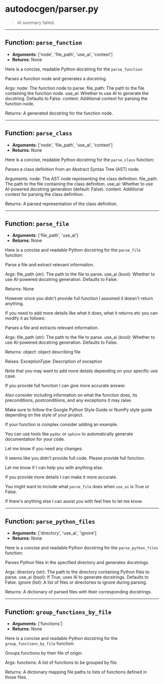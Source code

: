 # autodocgen/parser.py

> AI summary failed.


---


## Function: `parse_function`
- **Arguments**: ['node', 'file_path', 'use_ai', 'context']
- **Returns**: None

Here is a concise, readable Python docstring for the `parse_function`:

Parses a function node and generates a docstring.

Args:
    node: The function node to parse.
    file_path: The path to the file containing the function node.
    use_ai: Whether to use AI to generate the docstring. Defaults to False.
    context: Additional context for parsing the function node.

Returns:
    A generated docstring for the function node.


---


## Function: `parse_class`
- **Arguments**: ['node', 'file_path', 'use_ai', 'context']
- **Returns**: None

Here is a concise, readable Python docstring for the `parse_class` function:

Parses a class definition from an Abstract Syntax Tree (AST) node.

Arguments:
  node: The AST node representing the class definition.
  file_path: The path to the file containing the class definition.
  use_ai: Whether to use AI-powered docstring generation (default: False).
  context: Additional context for parsing the class definition.

Returns: 
  A parsed representation of the class definition.


---


## Function: `parse_file`
- **Arguments**: ['file_path', 'use_ai']
- **Returns**: None

Here is a concise and readable Python docstring for the `parse_file` function:

Parse a file and extract relevant information.

Args:
    file_path (str): The path to the file to parse.
    use_ai (bool): Whether to use AI-powered docstring generation. Defaults to False.

Returns:
    None 

However since you didn't provide full function I assumed it doesn't return anything.

If you need to add more details like what it does, what it returns etc you can modify it as follows:

Parses a file and extracts relevant information.

Args:
    file_path (str): The path to the file to parse.
    use_ai (bool): Whether to use AI-powered docstring generation. Defaults to False.

Returns:
    object: object describing file 

Raises:
    ExceptionType: Description of exception 

Note that you may want to add more details depending on your specific use case. 

If you provide full function I can give more accurate answer. 

Also consider including information on what the function does, its preconditions, postconditions, and any exceptions it may raise. 

Make sure to follow the Google Python Style Guide or NumPy style guide depending on the style of your project. 

If your function is complex consider adding an example. 

You can use tools like `pydoc` or `sphinx` to automatically generate documentation for your code. 

Let me know if you need any changes. 

It seems like you didn't provide full code. Please provide full function. 

Let me know if I can help you with anything else. 

If you provide more details I can make it more accurate. 

You might want to include what `parse_file` does when `use_ai` is True or False.

If there's anything else I can assist you with feel free to let me know.


---


## Function: `parse_python_files`
- **Arguments**: ['directory', 'use_ai', 'ignore']
- **Returns**: None

Here is a concise and readable Python docstring for the `parse_python_files` function:

Parses Python files in the specified directory and generates docstrings.
 
 Args:
     directory (str): The path to the directory containing Python files to parse.
     use_ai (bool): If True, uses AI to generate docstrings. Defaults to False.
     ignore (list): A list of files or directories to ignore during parsing.

 Returns:
     A dictionary of parsed files with their corresponding docstrings.


---


## Function: `group_functions_by_file`
- **Arguments**: ['functions']
- **Returns**: None

Here is a concise and readable Python docstring for the `group_functions_by_file` function:

Groups functions by their file of origin.

Args:
    functions: A list of functions to be grouped by file.

Returns:
    A dictionary mapping file paths to lists of functions defined in those files.

